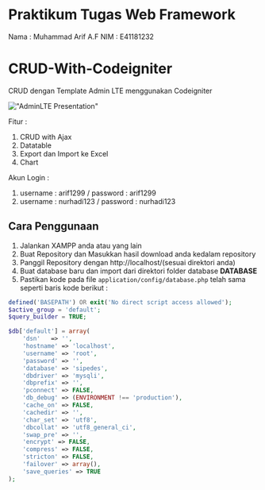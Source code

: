 # Praktikum Tugas Web Framework

Nama : Muhammad Arif A.F
NIM  : E41181232

# CRUD-With-Codeigniter
CRUD dengan Template Admin LTE menggunakan Codeigniter

!["AdminLTE Presentation"](https://adminlte.io/AdminLTE3.png "AdminLTE Presentation")

Fitur : 
  1. CRUD with Ajax
  2. Datatable
  3. Export dan Import ke Excel
  4. Chart
  
Akun Login :
  1. username : arif1299 / password : arif1299
  2. username : nurhadi123 / password : nurhadi123

## Cara Penggunaan
1. Jalankan XAMPP anda atau yang lain
2. Buat Repository dan Masukkan hasil download anda kedalam repository
3. Panggil Repository dengan http://localhost/(sesuai direktori anda) 
4. Buat database baru dan import dari direktori folder database **DATABASE**
5. Pastikan kode pada file `application/config/database.php` telah sama seperti baris kode berikut :

``` php
defined('BASEPATH') OR exit('No direct script access allowed');
$active_group = 'default';
$query_builder = TRUE;

$db['default'] = array(
    'dsn'   => '',
    'hostname' => 'localhost',
    'username' => 'root',
    'password' => '',
    'database' => 'sipedes',
    'dbdriver' => 'mysqli',
    'dbprefix' => '',
    'pconnect' => FALSE,
    'db_debug' => (ENVIRONMENT !== 'production'),
    'cache_on' => FALSE,
    'cachedir' => '',
    'char_set' => 'utf8',
    'dbcollat' => 'utf8_general_ci',
    'swap_pre' => '',
    'encrypt' => FALSE,
    'compress' => FALSE,
    'stricton' => FALSE,
    'failover' => array(),
    'save_queries' => TRUE
);
```

